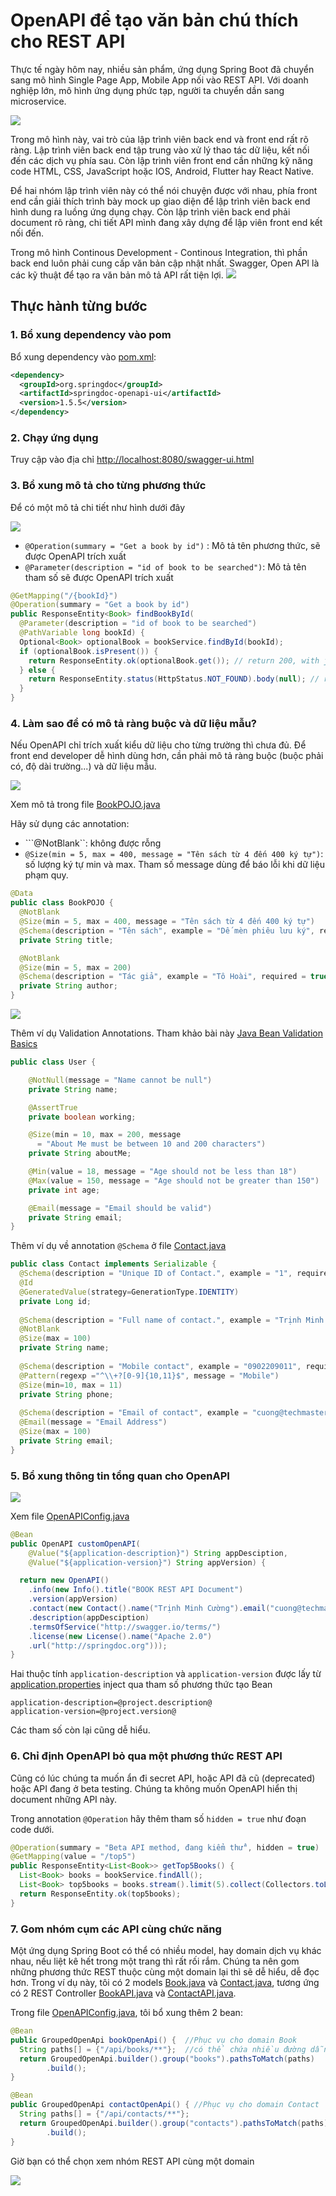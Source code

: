 # OpenAPI để tạo văn bản chú thích cho REST API

Thực tế ngày hôm nay, nhiều sản phẩm, ứng dụng Spring Boot đã chuyển sang mô hình Single Page App, Mobile App nối vào REST API. Với doanh nghiệp lớn, mô hình ứng dụng phức tạp, người ta chuyển dần sang microservice.

![](images/api_gateway.jpg)

Trong mô hình này, vai trò của lập trình viên back end và front end rất rõ ràng. Lập trình viên back end tập trung vào xử lý thao tác dữ liệu, kết nối đến các dịch vụ phía sau. Còn lập trình viên front end cần những kỹ năng code HTML, CSS, JavaScript hoặc  IOS, Android, Flutter hay React Native.

Để hai nhóm lập trình viên này có thể nói chuyện được với nhau, phía front end cần giải thích trình bày mock up giao diện để lập trình viên back end hình dung ra luồng ứng dụng chạy. Còn lập trình viên back end phải document rõ ràng, chi tiết API mình đang xây dựng để lập viên front end kết nối đến.

Trong mô hình Continous Development - Continous Integration, thì phần back end luôn phải cung cấp văn bản cập nhật nhất. Swagger, Open API là các kỹ thuật để tạo ra văn bản mô tả API rất tiện lợi.
![](images/Swagger_UI.jpg)

## Thực hành từng bước

### 1. Bổ xung dependency vào pom
Bổ xung dependency vào [pom.xml](pom.xml):
```xml
<dependency>
  <groupId>org.springdoc</groupId>
  <artifactId>springdoc-openapi-ui</artifactId>
  <version>1.5.5</version>
</dependency>
```

### 2. Chạy ứng dụng
Truy cập vào địa chỉ [http://localhost:8080/swagger-ui.html](http://localhost:8080/swagger-ui.html)

### 3. Bổ xung mô tả cho từng phương thức
Để có một mô tả chi tiết như hình dưới đây

![](images/GET_by_id_Example.jpg)

- ```@Operation(summary = "Get a book by id")``` : Mô tả tên phương thức, sẽ được OpenAPI trích xuất
- ```@Parameter(description = "id of book to be searched")```: Mô tả tên tham số sẽ được OpenAPI trích xuất
```java
@GetMapping("/{bookId}")
@Operation(summary = "Get a book by id")
public ResponseEntity<Book> findBookById(
  @Parameter(description = "id of book to be searched")
  @PathVariable long bookId) {
  Optional<Book> optionalBook = bookService.findById(bookId);
  if (optionalBook.isPresent()) {
    return ResponseEntity.ok(optionalBook.get()); // return 200, with json body
  } else {
    return ResponseEntity.status(HttpStatus.NOT_FOUND).body(null); // return 404, with null body
  }
}
```

### 4. Làm sao để có mô tả ràng buộc và dữ liệu mẫu?
Nếu OpenAPI chỉ trích xuất kiểu dữ liệu cho từng trường thì chưa đủ. Để front end developer dễ hình dùng hơn, cần phải mô tả ràng buộc (buộc phải có, độ dài trường...) và dữ liệu mẫu.

![](images/SampleData.jpg)

Xem mô tả trong file [BookPOJO.java](src/main/java/vn/techmaster/bookstore/model/BookPOJO.java)

Hãy sử dụng các annotation:
- ```@NotBlank``: không được rỗng
- ```@Size(min = 5, max = 400, message = "Tên sách từ 4 đến 400 ký tự")```: số lượng ký tự min và max. Tham số message dùng để báo lỗi khi dữ liệu phạm quy.
```java
@Data
public class BookPOJO {
  @NotBlank
  @Size(min = 5, max = 400, message = "Tên sách từ 4 đến 400 ký tự")
  @Schema(description = "Tên sách", example = "Dế mèn phiêu lưu ký", required = true)
  private String title;

  @NotBlank
  @Size(min = 5, max = 200)
  @Schema(description = "Tác giả", example = "Tô Hoài", required = true)
  private String author;
}
```

![](images/FieldCondition.jpg)

Thêm ví dụ Validation Annotations. Tham khảo bài này [Java Bean Validation Basics](https://www.baeldung.com/javax-validation)

```java
public class User {

    @NotNull(message = "Name cannot be null")
    private String name;

    @AssertTrue
    private boolean working;

    @Size(min = 10, max = 200, message 
      = "About Me must be between 10 and 200 characters")
    private String aboutMe;

    @Min(value = 18, message = "Age should not be less than 18")
    @Max(value = 150, message = "Age should not be greater than 150")
    private int age;

    @Email(message = "Email should be valid")
    private String email;
}
```

Thêm ví dụ về annotation ```@Schema``` ở file [Contact.java](src/main/java/vn/techmaster/bookstore/model/Contact.java)

```java
public class Contact implements Serializable { 
  @Schema(description = "Unique ID of Contact.", example = "1", required = true)
  @Id
  @GeneratedValue(strategy=GenerationType.IDENTITY)
  private Long id;
  
  @Schema(description = "Full name of contact.", example = "Trịnh Minh Cường", required = true)
  @NotBlank
  @Size(max = 100)
  private String name;
  
  @Schema(description = "Mobile contact", example = "0902209011", required = false)
  @Pattern(regexp ="^\\+?[0-9]{10,11}$", message = "Mobile")
  @Size(min=10, max = 11)
  private String phone;
  
  @Schema(description = "Email of contact", example = "cuong@techmaster.vn", required = false)
  @Email(message = "Email Address")
  @Size(max = 100)
  private String email; 
}
```

### 5.  Bổ xung thông tin tổng quan cho OpenAPI

![](images/document_header.jpg)

Xem file [OpenAPIConfig.java](src/main/java/vn/techmaster/bookstore/config/OpenAPIConfig.java)

```java
@Bean
public OpenAPI customOpenAPI(
    @Value("${application-description}") String appDesciption,
    @Value("${application-version}") String appVersion) {

  return new OpenAPI()
    .info(new Info().title("BOOK REST API Document")
    .version(appVersion)
    .contact(new Contact().name("Trịnh Minh Cường").email("cuong@techmaster.vn").url("https://techmaster.vn"))
    .description(appDesciption)
    .termsOfService("http://swagger.io/terms/")
    .license(new License().name("Apache 2.0")
    .url("http://springdoc.org")));
}
```

Hai thuộc tính ```application-description``` và ```application-version``` được lấy từ [application.properties](src/main/resources/application.properties) inject qua tham số phương thức tạo Bean

```
application-description=@project.description@
application-version=@project.version@
```

Các tham số còn lại cũng dễ hiểu.

### 6. Chỉ định OpenAPI bỏ qua một phương thức REST API
Cũng có lúc chúng ta muốn ẩn đi secret API, hoặc API đã cũ (deprecated) hoặc API đang ở beta testing. Chúng ta không muốn OpenAPI hiển thị document những API này.

Trong annotation ```@Operation``` hãy thêm tham số ```hidden = true``` như đoạn code dưới.

```java
@Operation(summary = "Beta API method, đang kiểm thử", hidden = true)
@GetMapping(value = "/top5")
public ResponseEntity<List<Book>> getTop5Books() {
  List<Book> books = bookService.findAll();
  List<Book> top5books = books.stream().limit(5).collect(Collectors.toList());
  return ResponseEntity.ok(top5books);
}
```

### 7. Gom nhóm cụm các API cùng chức năng
Một ứng dụng Spring Boot có thể có nhiều model, hay domain dịch vụ khác nhau, nếu liệt kê hết trong một trang thì rất rối rắm. Chúng ta nên gom những phương thức REST thuộc cùng một domain lại thì sẽ dễ hiểu, dễ đọc hơn. Trong ví dụ này, tôi có 2 models [Book.java](src/main/java/vn/techmaster/bookstore/model/Book.java) và [Contact.java](src/main/java/vn/techmaster/bookstore/model/Contact.java), tương ứng có 2 REST Controller [BookAPI.java](src/main/java/vn/techmaster/bookstore/controller/BookAPI.java) và [ContactAPI.java](src/main/java/vn/techmaster/bookstore/controller/ContactAPI.java).

Trong file [OpenAPIConfig.java](src/main/java/vn/techmaster/bookstore/config/OpenAPIConfig.java), tôi bổ xung thêm 2 bean:

```java
@Bean
public GroupedOpenApi bookOpenApi() {  //Phục vụ cho domain Book
  String paths[] = {"/api/books/**"};  //có thể chứa nhiều đường dẫn
  return GroupedOpenApi.builder().group("books").pathsToMatch(paths)
        .build();
}

@Bean
public GroupedOpenApi contactOpenApi() { //Phục vụ cho domain Contact
  String paths[] = {"/api/contacts/**"};
  return GroupedOpenApi.builder().group("contacts").pathsToMatch(paths)
        .build();
}
```
Giờ bạn có thể chọn xem nhóm REST API cùng một domain

![](images/select_api_group.jpg)